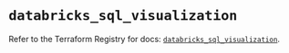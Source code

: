 # `databricks_sql_visualization`

Refer to the Terraform Registry for docs: [`databricks_sql_visualization`](https://registry.terraform.io/providers/databricks/databricks/1.76.0/docs/resources/sql_visualization).
